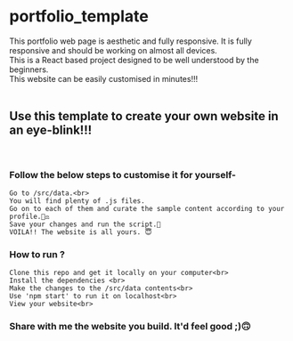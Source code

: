 # portfolio_template
This portfolio web page is aesthetic and fully responsive. It is fully responsive and should be working on almost all devices. <br>
This is a React based project designed to be well understood by the beginners. <br>
This website can be easily customised in minutes!!! 
<br>
<br>
## Use this template to create your own website in an eye-blink!!!
<br>

### Follow the below steps to customise it for yourself-<br>

    Go to /src/data.<br>
    You will find plenty of .js files.
    Go on to each of them and curate the sample content according to your profile.👨‍⚖️
    Save your changes and run the script.🚀
    VOILA!! The website is all yours. 😇
### How to run ?<br>

    Clone this repo and get it locally on your computer<br>
    Install the dependencies <br>
    Make the changes to the /src/data contents<br>
    Use 'npm start' to run it on localhost<br>
    View your website<br>

### Share with me the website you build. It'd feel good ;)🙃
